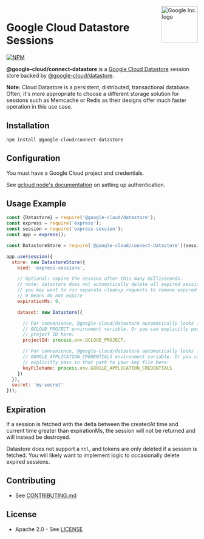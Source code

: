 <img src="https://avatars2.githubusercontent.com/u/2810941?v=3&s=96" alt="Google Inc. logo" title="Google" align="right" height="96" width="96"/>

# Google Cloud Datastore Sessions

[![NPM][1]][2]

[1]: https://img.shields.io/npm/v/@google-cloud/connect-datastore.svg?style=flat
[2]: https://www.npmjs.org/package/@google-cloud/connect-datastore

**@google-cloud/connect-datastore** is a [Google Cloud Datastore][datastore]
session store backed by [@google-cloud/datastore][datastore_lib].

**Note:** Cloud Datastore is a persistent, distributed, transactional database.
Often, it's more appropriate to choose a different storage solution for sessions
such as Memcache or Redis as their designs offer much faster operation in this
use case.

## Installation

    npm install @google-cloud/connect-datastore

## Configuration

You must have a Google Cloud project and credentials.

See [gcloud node's documentation][auth] on setting up authentication.

## Usage Example

```javascript
const {Datastore} = require('@google-cloud/datastore');
const express = require('express');
const session = require('express-session');
const app = express();

const DatastoreStore = require('@google-cloud/connect-datastore')(session);

app.use(session({
  store: new DatastoreStore({
    kind: 'express-sessions',

    // Optional: expire the session after this many milliseconds.
    // note: datastore does not automatically delete all expired sessions
    // you may want to run separate cleanup requests to remove expired sessions
    // 0 means do not expire
    expirationMs: 0,

    dataset: new Datastore({

      // For convenience, @google-cloud/datastore automatically looks for the
      // GCLOUD_PROJECT environment variable. Or you can explicitly pass in a
      // project ID here:
      projectId: process.env.GCLOUD_PROJECT,

      // For convenience, @google-cloud/datastore automatically looks for the
      // GOOGLE_APPLICATION_CREDENTIALS environment variable. Or you can
      // explicitly pass in that path to your key file here:
      keyFilename: process.env.GOOGLE_APPLICATION_CREDENTIALS
    })
  }),
  secret: 'my-secret'
}));
```

## Expiration
If a session is fetched with the delta between the createdAt time and current
time greater than expirationMs, the session will not be returned and will
instead be destroyed.

Datastore does not support a `ttl`, and tokens are only deleted if a session
is fetched. You will likely want to implement logic to occasionally delete
expired sessions.

## Contributing

* See [CONTRIBUTING.md](https://github.com/googleapis/nodejs-datastore-session/blob/master/CONTRIBUTING.md)

## License

* Apache 2.0 - See [LICENSE](https://github.com/googleapis/nodejs-datastore-session/blob/master/LICENSE)

[express]: http://expressjs.com/
[datastore]: https://cloud.google.com/datastore/docs
[datastore_lib]: https://www.npmjs.com/package/@google-cloud/datastore
[auth]: https://cloud.google.com/docs/authentication/getting-started
